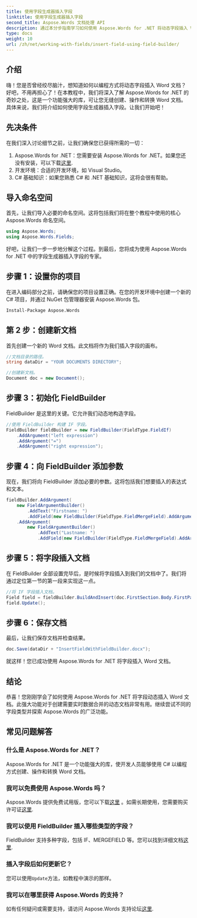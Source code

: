 ```yaml
---
title: 使用字段生成器插入字段
linktitle: 使用字段生成器插入字段
second_title: Aspose.Words 文档处理 API
description: 通过本分步指南学习如何使用 Aspose.Words for .NET 将动态字段插入 Word 文档。非常适合开发人员。
type: docs
weight: 10
url: /zh/net/working-with-fields/insert-field-using-field-builder/
---
```

## 介绍

嗨！您是否曾经绞尽脑汁，想知道如何以编程方式将动态字段插入 Word 文档？好吧，不用再担心了！在本教程中，我们将深入了解 Aspose.Words for .NET 的奇妙之处，这是一个功能强大的库，可让您无缝创建、操作和转换 Word 文档。具体来说，我们将介绍如何使用字段生成器插入字段。让我们开始吧！

## 先决条件

在我们深入讨论细节之前，让我们确保您已获得所需的一切：

1. Aspose.Words for .NET：您需要安装 Aspose.Words for .NET。如果您还没有安装，可以下载[这里](https://releases.aspose.com/words/net/).
2. 开发环境：合适的开发环境，如 Visual Studio。
3. C# 基础知识：如果您熟悉 C# 和 .NET 基础知识，这将会很有帮助。

## 导入命名空间

首先，让我们导入必要的命名空间。这将包括我们将在整个教程中使用的核心 Aspose.Words 命名空间。

```csharp
using Aspose.Words;
using Aspose.Words.Fields;
```

好吧，让我们一步一步地分解这个过程。到最后，您将成为使用 Aspose.Words for .NET 中的字段生成器插入字段的专家。

## 步骤 1：设置你的项目

在进入编码部分之前，请确保您的项目设置正确。在您的开发环境中创建一个新的 C# 项目，并通过 NuGet 包管理器安装 Aspose.Words 包。

```bash
Install-Package Aspose.Words
```

## 第 2 步：创建新文档

首先创建一个新的 Word 文档。此文档将作为我们插入字段的画布。

```csharp
//文档目录的路径。
string dataDir = "YOUR DOCUMENTS DIRECTORY";

//创建新文档。
Document doc = new Document();
```

## 步骤 3：初始化 FieldBuilder

FieldBuilder 是这里的关键。它允许我们动态地构造字段。

```csharp
//使用 FieldBuilder 构建 IF 字段。
FieldBuilder fieldBuilder = new FieldBuilder(FieldType.FieldIf)
    .AddArgument("left expression")
    .AddArgument("=")
    .AddArgument("right expression");
```

## 步骤 4：向 FieldBuilder 添加参数

现在，我们将向 FieldBuilder 添加必要的参数。这将包括我们想要插入的表达式和文本。

```csharp
fieldBuilder.AddArgument(
    new FieldArgumentBuilder()
        .AddText("Firstname: ")
        .AddField(new FieldBuilder(FieldType.FieldMergeField).AddArgument("firstname")))
    .AddArgument(
        new FieldArgumentBuilder()
            .AddText("Lastname: ")
            .AddField(new FieldBuilder(FieldType.FieldMergeField).AddArgument("lastname")));
```

## 步骤 5：将字段插入文档

在 FieldBuilder 全部设置完毕后，是时候将字段插入到我们的文档中了。我们将通过定位第一节的第一段来实现这一点。

```csharp
//将 IF 字段插入文档。
Field field = fieldBuilder.BuildAndInsert(doc.FirstSection.Body.FirstParagraph);
field.Update();
```

## 步骤 6：保存文档

最后，让我们保存文档并检查结果。

```csharp
doc.Save(dataDir + "InsertFieldWithFieldBuilder.docx");
```

就这样！您已成功使用 Aspose.Words for .NET 将字段插入 Word 文档。

## 结论

恭喜！您刚刚学会了如何使用 Aspose.Words for .NET 将字段动态插入 Word 文档。此强大功能对于创建需要实时数据合并的动态文档非常有用。继续尝试不同的字段类型并探索 Aspose.Words 的广泛功能。

## 常见问题解答

### 什么是 Aspose.Words for .NET？
Aspose.Words for .NET 是一个功能强大的库，使开发人员能够使用 C# 以编程方式创建、操作和转换 Word 文档。

### 我可以免费使用 Aspose.Words 吗？
 Aspose.Words 提供免费试用版，您可以下载[这里](https://releases.aspose.com/) 。如需长期使用，您需要购买许可证[这里](https://purchase.aspose.com/buy).

### 我可以使用 FieldBuilder 插入哪些类型的字段？
 FieldBuilder 支持多种字段，包括 IF、MERGEFIELD 等。您可以找到详细文档[这里](https://reference.aspose.com/words/net/).

### 插入字段后如何更新它？
您可以使用`Update`方法，如教程中演示的那样。

### 我可以在哪里获得 Aspose.Words 的支持？
如有任何疑问或需要支持，请访问 Aspose.Words 支持论坛[这里](https://forum.aspose.com/c/words/8).